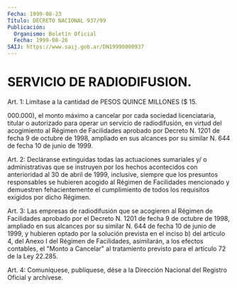 ```yaml
---
Fecha: 1999-08-23
Título: DECRETO NACIONAL 937/99
Publicación:
  Organismo: Boletín Oficial
  Fecha: 1999-08-26
SAIJ: https://www.saij.gob.ar/DN19990000937
---
```

# SERVICIO DE RADIODIFUSION.

<a id="1"></a>
Art. 1: Limítase a la cantidad de PESOS QUINCE MILLONES  ($ 15.

000.000), el monto máximo a cancelar por cada sociedad licenciataria,  titular  o  autorizado  para  operar un servicio de radiodifusión, en virtud del acogimiento al Régimen  de Facilidades aprobado por Decreto N. 1201 de fecha 9 de octubre de 1998, ampliado en sus alcances por su similar N. 644 de fecha 10 de junio de 1999.

<a id="2"></a>
Art. 2: Decláranse extinguidas todas las actuaciones sumariales  y/ o  administrativas  que se instruyen por los hechos acontecidos con anterioridad al 30 de  abril  de  1999,  inclusive, siempre que los presuntos responsables se hubieren acogido al Régimen de Facilidades mencionado y demuestren fehacientemente el cumplimiento de todos los requisitos exigidos por dicho Régimen.

<a id="3"></a>
Art. 3: Las empresas de radiodifusión que  se acogieren al Régimen de Facilidades aprobado por el Decreto N. 1201 de fecha 9 de octubre de 1998, ampliado en sus alcances por su similar N. 644 de fecha 10 de junio de 1999, y hubieren optado por la solución  prevista en el inciso  b)  del artículo 4, del Anexo I del Régimen de Facilidades, asimilarán, a  los  efectos  contables,  el  "Monto  a Cancelar" al tratamiento   previsto  para  el  artículo  72  de la  Ley  22.285.

<a id="4"></a>
Art. 4: Comuníquese,  publíquese, dése a la Dirección Nacional del Registro Oficial y archívese.